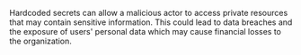 
Hardcoded secrets can allow a malicious actor to access private resources that may contain sensitive information. This could lead to data breaches and the exposure of users' personal data which may cause financial losses to the organization.
